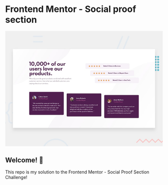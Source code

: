 # Frontend Mentor - Social proof section

![Design preview for the Social proof section coding challenge](./design/desktop-preview.jpg)

## Welcome! 👋

This repo is my solution to the Frontend Mentor - Social Proof Section Challenge!
